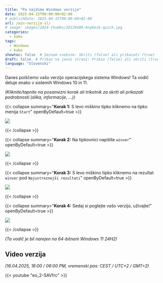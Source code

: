 ```yaml
---
title: "Pa najdimo Windows verzijo"
date: 2025-04-15T00:00:00+02:00
# publishDate: 2025-04-15T00:00:00+02:00
url: /win-verzija-sl/
# image: images/2024-thumbs/20220408-AnyDesk-quick.jpg
categories: 
  - kako
tags: 
  - Windows
  - kako
showtoc: false  # Seznam vsebine: Skriti (false) ali prikazati (true)
draft: false  # Prikaz na javni strani: Prikaz (false) ali skriti (true)
language: "Slovenski"
---
```


Danes poiščemo vašo verzijo operacijskega sistema Windows! Ta vodič deluje enako v sistemih Windows 10 in 11.

*(Kliknite/tapnite na posamezni korak ali trikotnik za skriti ali prikazati podrobnosti (slika, informacije, ...))*

{{< collapse summary="**Korak 1:** S levo miškino tipko kliknemo na tipko menija `Start`" openByDefault=true >}}

   ![](/images/other/Win11_start_btn.jpeg)

{{< /collapse >}}

{{< collapse summary="**Korak 2:** Na tipkovnici napišite `winver`" openByDefault=true >}}

   ![](/images/other/Win11_sl_start_isci_winver.jpeg)

{{< /collapse >}}

{{< collapse summary="**Korak 3:** S levo miškino tipko kliknemo na rezultat `winver` pod `Najustreznejši rezultati`" openByDefault=true >}}

   ![](/images/other/Win11_sl_start_isci_winver_rezultat.jpeg)

{{< /collapse >}}

{{< collapse summary="**Korak 4:** Sedaj si poglejte vašo verzijo, uživajte!" openByDefault=true >}}

   ![](/images/other/Win11_sl_vizitka_okno.jpeg)

{{< /collapse >}}

*(Ta vodič je bil narejen na 64-bitnem Windows 11 24H2)*

## Video verzija 

*(16.04.2025, 18:00 / 06:00 PM, vremenski pas: CEST / UTC+2 / GMT+2)*

{{< youtube "eo_2-SAVfrc" >}}